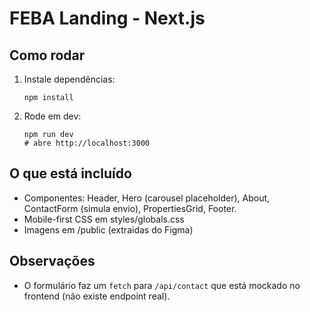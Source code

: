 # FEBA Landing - Next.js

## Como rodar

1. Instale dependências:
   ```
   npm install
   ```
2. Rode em dev:
   ```
   npm run dev
   # abre http://localhost:3000
   ```

## O que está incluído
- Componentes: Header, Hero (carousel placeholder), About, ContactForm (simula envio), PropertiesGrid, Footer.
- Mobile-first CSS em styles/globals.css
- Imagens em /public (extraidas do Figma)

## Observações
- O formulário faz um `fetch` para `/api/contact` que está mockado no frontend (não existe endpoint real).
